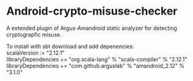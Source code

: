 # Android-crypto-misuse-checker
A extended plugin of Argus-Amandroid static analyzer for detecting cryptograpfic misuse.

To install with sbt download and add depenencies:  
scalaVersion := "2.12.1"  
libraryDependencies += "org.scala-lang" % "scala-compiler" % "2.12.1"  
libraryDependencies += "com.github.arguslab" % "amandroid_2.12" % "3.1.0"  
